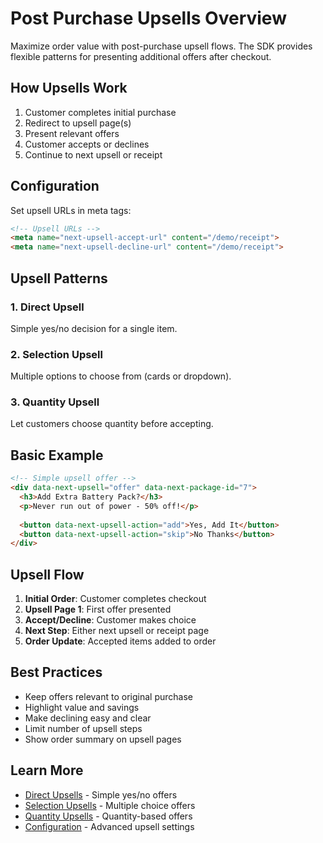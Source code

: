 # Post Purchase Upsells Overview

Maximize order value with post-purchase upsell flows. The SDK provides flexible patterns for presenting additional offers after checkout.

## How Upsells Work

1. Customer completes initial purchase
2. Redirect to upsell page(s)
3. Present relevant offers
4. Customer accepts or declines
5. Continue to next upsell or receipt

## Configuration

Set upsell URLs in meta tags:

```html
<!-- Upsell URLs -->
<meta name="next-upsell-accept-url" content="/demo/receipt">
<meta name="next-upsell-decline-url" content="/demo/receipt">
```

## Upsell Patterns

### 1. Direct Upsell
Simple yes/no decision for a single item.

### 2. Selection Upsell
Multiple options to choose from (cards or dropdown).

### 3. Quantity Upsell
Let customers choose quantity before accepting.

## Basic Example

```html
<!-- Simple upsell offer -->
<div data-next-upsell="offer" data-next-package-id="7">
  <h3>Add Extra Battery Pack?</h3>
  <p>Never run out of power - 50% off!</p>
  
  <button data-next-upsell-action="add">Yes, Add It</button>
  <button data-next-upsell-action="skip">No Thanks</button>
</div>
```

## Upsell Flow

1. **Initial Order**: Customer completes checkout
2. **Upsell Page 1**: First offer presented
3. **Accept/Decline**: Customer makes choice
4. **Next Step**: Either next upsell or receipt page
5. **Order Update**: Accepted items added to order

## Best Practices

- Keep offers relevant to original purchase
- Highlight value and savings
- Make declining easy and clear
- Limit number of upsell steps
- Show order summary on upsell pages

## Learn More

- [Direct Upsells](direct-upsells.md) - Simple yes/no offers
- [Selection Upsells](selection-upsells.md) - Multiple choice offers
- [Quantity Upsells](quantity-upsells.md) - Quantity-based offers
- [Configuration](configuration.md) - Advanced upsell settings